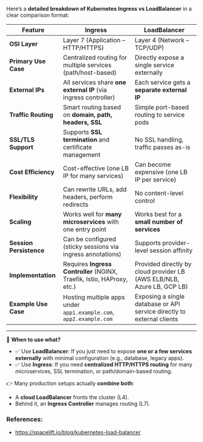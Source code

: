 Here’s a **detailed breakdown of Kubernetes Ingress vs LoadBalancer** in a clear comparison format:

| Feature                 | **Ingress**                                                            | **LoadBalancer**                                                       |
| ----------------------- | ---------------------------------------------------------------------- | ---------------------------------------------------------------------- |
| **OSI Layer**           | Layer 7 (Application – HTTP/HTTPS)                                     | Layer 4 (Network – TCP/UDP)                                            |
| **Primary Use Case**    | Centralized routing for multiple services (path/host-based)            | Directly expose a single service externally                            |
| **External IPs**        | All services share **one external IP** (via ingress controller)        | Each service gets a **separate external IP**                           |
| **Traffic Routing**     | Smart routing based on **domain, path, headers, SSL**                  | Simple port-based routing to service pods                              |
| **SSL/TLS Support**     | Supports **SSL termination** and certificate management                | No SSL handling, traffic passes as-is                                  |
| **Cost Efficiency**     | Cost-effective (one LB IP for many services)                           | Can become expensive (one LB IP per service)                           |
| **Flexibility**         | Can rewrite URLs, add headers, perform redirects                       | No content-level control                                               |
| **Scaling**             | Works well for **many microservices** with one entry point             | Works best for a **small number of services**                          |
| **Session Persistence** | Can be configured (sticky sessions via ingress annotations)            | Supports provider-level session affinity                               |
| **Implementation**      | Requires **Ingress Controller** (NGINX, Traefik, Istio, HAProxy, etc.) | Provided directly by cloud provider LB (AWS ELB/NLB, Azure LB, GCP LB) |
| **Example Use Case**    | Hosting multiple apps under `app1.example.com`, `app2.example.com`     | Exposing a single database or API service directly to external clients |

---

🔑 **When to use what?**

* ✅ Use **LoadBalancer**: If you just need to expose **one or a few services externally** with minimal configuration (e.g., database, legacy apps).
* ✅ Use **Ingress**: If you need **centralized HTTP/HTTPS routing** for many microservices, SSL termination, or path/domain-based routing.

👉 Many production setups actually **combine both**:

* A **cloud LoadBalancer** fronts the cluster (L4).
* Behind it, an **Ingress Controller** manages routing (L7).


### References:
- https://spacelift.io/blog/kubernetes-load-balancer